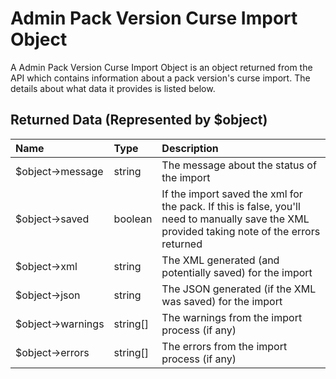 # Admin Pack Version Curse Import Object

A Admin Pack Version Curse Import Object is an object returned from the API which contains information about a pack
version's curse import. The details about what data it provides is listed below.

## Returned Data (Represented by $object)

| Name             | Type     | Description                                                                                                                                  |
| :--------------- | :------- | :------------------------------------------------------------------------------------------------------------------------------------------- |
| $object→message  | string   | The message about the status of the import                                                                                                   |
| $object→saved    | boolean  | If the import saved the xml for the pack. If this is false, you'll need to manually save the XML provided taking note of the errors returned |
| $object→xml      | string   | The XML generated (and potentially saved) for the import                                                                                     |
| $object→json     | string   | The JSON generated (if the XML was saved) for the import                                                                                     |
| $object→warnings | string[] | The warnings from the import process (if any)                                                                                                |
| $object→errors   | string[] | The errors from the import process (if any)                                                                                                  |
